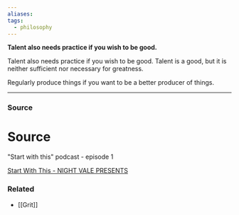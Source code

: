 ```yaml
---
aliases: 
tags:
  - philosophy
---
```

**Talent also needs practice if you wish to be good.**

Talent also needs practice if you wish to be good. Talent is a good, but it is neither sufficient nor necessary for greatness.

Regularly produce things if you want to be a better producer of things.

---

### Source

# Source

"Start with this" podcast - episode 1

[Start With This - NIGHT VALE PRESENTS](http://www.nightvalepresents.com/startwiththis#listen)

### Related
- [[Grit]]